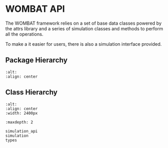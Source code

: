 # WOMBAT API

The WOMBAT framework relies on a set of base data classes powered by the attrs
library and a series of simulation classes and methods to perform all the operations.

To make a it easier for users, there is also a simulation interface provided.

## Package Hierarchy

```{image} ../images/package_hierarchy.svg
:alt:
:align: center
```

## Class Hierarchy

```{image} ../images/class_diagram.svg
:alt:
:align: center
:width: 2400px
```

```{toctree}
:maxdepth: 2

simulation_api
simulation
types
```
